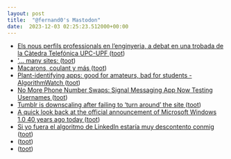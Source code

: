 ```yaml
---
layout: post
title:  "@fernand0's Mastodon"
date:  2023-12-03 02:25:23.512000+00:00
---
```

*  [Els nous perfils professionals en l’enginyeria, a debat en una trobada de la Càtedra Telefónica UPC-UPF ](https://www.upc.edu/ca/sala-de-premsa/noticies/els-nous-perfils-professionals-en-lenginyeria-a-debat-en-una-trobada-de-la-catedra-telefonica-upc-up) ([toot](https://mastodon.social/@fernand0/111514112721629269))
*  [&#39;... many sites: ](https://mastodon.social/@fernand0/111513155995886767) ([toot](https://mastodon.social/@fernand0/111513155995886767))
*  [Macarons, coulant y más ](https://avecesunafoto.wordpress.com/2023/12/02/macarons-coulant-y-mas) ([toot](https://mastodon.social/@fernand0/111512268320315231))
*  [Plant-identifying apps: good for amateurs, bad for students - AlgorithmWatch ](https://algorithmwatch.org/en/plant-identifying-apps) ([toot](https://mastodon.social/@fernand0/111512202169558720))
*  [No More Phone Number Swaps: Signal Messaging App Now Testing Usernames  ](https://www.pcmag.com/news/no-more-phone-number-swaps-signal-messaging-app-now-testing-usernames) ([toot](https://mastodon.social/@fernand0/111511950747506556))
*  [Tumblr is downscaling after failing to ‘turn around’ the site ](https://www.theverge.com/2023/11/9/23954412/tumblr-downscaling-employees-transferred-automatti) ([toot](https://mastodon.social/@fernand0/111511695288599818))
*  [A quick look back at the official announcement of Microsoft Windows 1.0 40 years ago today ](https://www.neowin.net/news/a-quick-look-back-at-the-official-announcement-of-microsoft-windows-10-40-years-ago-today) ([toot](https://mastodon.social/@fernand0/111511528950926492))
*  [Si yo fuera el algoritmo de LinkedIn estaría muy descontento conmig ](https://mastodon.social/@fernand0/111511198605273679) ([toot](https://mastodon.social/@fernand0/111511198605273679))
*  [ ](https://mastodon.social/@dev_m) ([toot](https://mastodon.social/@fernand0/111510876847552362))
*  [ ](https://social.hispabot.freemyip.com/@hispa) ([toot](https://mastodon.social/@fernand0/111510874551048969))
